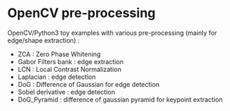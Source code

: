 # OpenCV pre-processing
OpenCV/Python3 toy examples with various pre-processing (mainly for edge/shape extraction) :
- ZCA : Zero Phase Whitening
- Gabor Filters bank : edge extraction 
- LCN : Local Contrast Normalization
- Laplacian : edge detection
- DoG : Difference of Gaussian for edge detection
- Sobel derivative : edge detection
- DoG_Pyramid : difference of gaussian pyramid for keypoint extraction
